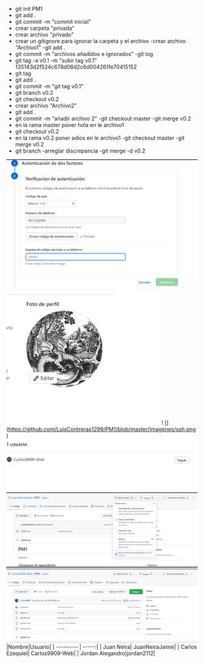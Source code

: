 - git init PM1
- git add .
- git commit -m "commit inicial"
- crear carpeta "privada"
- crear archivo "privado"
- crear un gitignore para ignorar la carpeta y el archivo
-crear archivo "Archivo1"
-git add .
- git commit -m "archivos añadidos e ignorados"
-git log
- git tag -a v0.1 -m "subir tag v0.1" 135143d2f524c678d06d2c6d004261fe70415152
- git tag
- git add .
- git commit -m "git tag v0.1"
- git branch v0.2
- git checkout v0.2
- crear archivo "Archivo2"
- git add .
- git commit -m "añadir archivo 2"
-git checkout master
-git merge v0.2
- en la rama master poner hola en le archivo1
- git checkout v0.2
- en la rama v0.2 poner adios en le archivo1
-git checkout master
-git merge v0.2
- git branch
-arreglar discrepancia
-git merge -d v0.2

![](https://github.com/LuisContreras1299/PM1/blob/master/Imagenes/dos%20_faces.png)
![](https://github.com/LuisContreras1299/PM1/blob/master/Imagenes/Perfilfoto.png)
! [] (https://github.com/LuisContreras1299/PM1/blob/master/Imagenes/ssh.png)
![](https://github.com/LuisContreras1299/PM1/blob/master/Imagenes/Seguir.png)
![](https://github.com/LuisContreras1299/PM1/blob/master/Imagenes/seguir_repo.png)
![](https://github.com/LuisContreras1299/PM1/blob/master/Imagenes/estrella.png)
|Nombre|Usuario|
| --------- | -----:|
| Juan Neira| JuanNeiraJaime|
| Carlos Ezequiel|  Carlos9909-Web|
| Jordan Alegandro|jordan2112|
